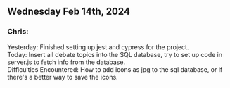 ## Wednesday Feb 14th, 2024

### Chris:
Yesterday: Finished setting up jest and cypress for the project.\
Today: Insert all debate topics into the SQL database, try to set up code in server.js to fetch info from the database.\
Difficulties Encountered: How to add icons as jpg to the sql database, or if there's a better way to save the icons.
